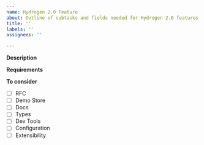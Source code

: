 ```yaml
---
name: Hydrogen 2.0 Feature
about: Outline of subtasks and fields needed for Hydrogen 2.0 features
title: ''
labels: ''
assignees: ''

---
```


**Description**



**Requirements**



**To consider**
- [ ] RFC
- [ ] Demo Store
- [ ] Docs
- [ ] Types
- [ ] Dev Tools
- [ ] Configuration
- [ ] Extensibility
